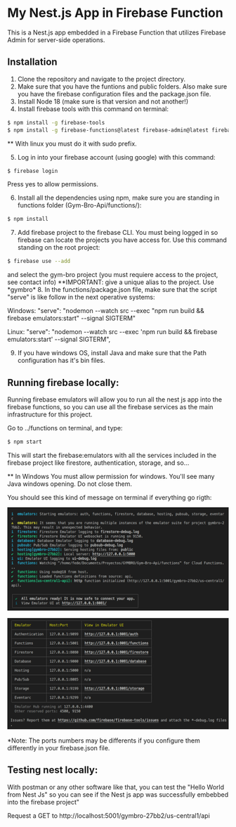 # My Nest.js App in Firebase Function

This is a Nest.js app embedded in a Firebase Function that utilizes Firebase Admin for server-side operations.

## Installation

1. Clone the repository and navigate to the project directory.
2. Make sure that you have the funtions and public folders. Also make sure you have the firebase configuration files and the package.json file.
3. Install Node 18 (make sure is that version and not another!)
4. Install firebase tools with this command on terminal:

```bash
$ npm install -g firebase-tools
$ npm install -g firebase-functions@latest firebase-admin@latest firebase@latest
```

\*\* With linux you must do it with sudo prefix.

5. Log in into your firebase account (using google) with this command:

```bash
$ firebase login
```

Press yes to allow permissions.

6. Install all the dependencies using npm, make sure you are standing in functions folder (Gym-Bro-Api/functions/):

```bash
$ npm install
```

7. Add firebase project to the firebase CLI. You must being logged in so firebase can locate the projects you have access for. Use this command standing on the root project:

```bash
$ firebase use --add
```

and select the gym-bro project (you must requiere access to the project, see contact info) \**IMPORTANT: give a unique alias to the project. Use *gymbro\* 8. In the functions/package.json file, make sure that the script "serve" is like follow in the next operative systems:

Windows:
"serve": "nodemon --watch src --exec \"npm run build && firebase emulators:start\" --signal SIGTERM"

Linux:
"serve": "nodemon --watch src --exec 'npm run build && firebase emulators:start' --signal SIGTERM",

9. If you have windows OS, install Java and make sure that the Path configuration has it's bin files.

## Running firebase locally:

Running firebase emulators will allow you to run all the nest js app into the firebase functions, so you can use all the firebase services as the main infrastructure for this project.

Go to ../functions on terminal, and type:

```bash
$ npm start
```

This will start the firebase:emulators with all the services included in the firebase project like firestore, authentication, storage, and so...

\*\* In Windows You must allow permission for windows. You'll see many Java windows opening. Do not close them.

You should see this kind of message on terminal if everything go rigth:

![1](readme_images/1.png)

![2](readme_images/2.png)

\*Note: The ports numbers may be differents if you configure them differently in your firebase.json file.

## Testing nest locally:

With postman or any other software like that, you can test the "Hello World from Nest Js" so you can see if the Nest js app was successfully embebbed into the firebase project"

Request a GET to http://localhost:5001/gymbro-27bb2/us-central1/api
